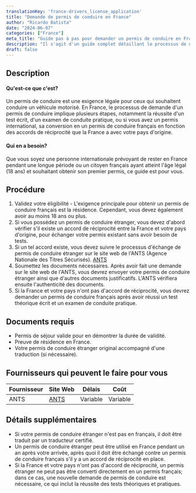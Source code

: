 ```yaml
---
translationKey: 'france-drivers_license_application'
title: "Demande de permis de conduire en France"
author: "Ricardo Batista"
date: "2024-06-07"
categories: ["France"]
meta_title: "Guide pas à pas pour demander un permis de conduire en France"
description: "Il s'agit d'un guide complet détaillant le processus de demande de permis de conduire en France."
draft: false
---
```


## Description
#### Qu'est-ce que c'est?
Un permis de conduire est une exigence légale pour ceux qui souhaitent conduire un véhicule motorisé. En France, le processus de demande d'un permis de conduire implique plusieurs étapes, notamment la réussite d'un test écrit, d'un examen de conduite pratique, ou si vous avez un permis international, sa conversion en un permis de conduire français en fonction des accords de réciprocité que la France a avec votre pays d'origine.

#### Qui en a besoin?
Que vous soyez une personne internationale prévoyant de rester en France pendant une longue période ou un citoyen français ayant atteint l'âge légal (18 ans) et souhaitant obtenir son premier permis, ce guide est pour vous.

## Procédure
1. Validez votre éligibilité - L'exigence principale pour obtenir un permis de conduire français est la résidence. Cependant, vous devez également avoir au moins 18 ans ou plus.
2. Si vous possédez un permis de conduire étranger, vous devez d'abord vérifier s'il existe un accord de réciprocité entre la France et votre pays d'origine, pour échanger votre permis existant sans avoir besoin de tests.
3. Si un tel accord existe, vous devez suivre le processus d'échange de permis de conduire étranger sur le site web de l'ANTS (Agence Nationale des Titres Sécurisés). [ANTS](https://permisdeconduire.ants.gouv.fr/)
4. Soumettez les documents nécessaires. Après avoir fait une demande sur le site web de l'ANTS, vous devrez envoyer votre permis de conduire étranger ainsi que d'autres documents justificatifs. L'ANTS vérifiera ensuite l'authenticité des documents.
5. Si la France et votre pays n'ont pas d'accord de réciprocité, vous devrez demander un permis de conduire français après avoir réussi un test théorique écrit et un examen de conduite pratique.

## Documents requis
- Permis de séjour valide pour en démontrer la durée de validité.
- Preuve de résidence en France.
- Votre permis de conduire étranger original accompagné d'une traduction (si nécessaire).

## Fournisseurs qui peuvent le faire pour vous

| Fournisseur        |     Site Web     |      Délais     |        Coût     |
| --------------- | --------------- |  :-------------: | :-------------: |
| ANTS      |  [ANTS](https://permisdeconduire.ants.gouv.fr/)       |      Variable      |        Variable       |

## Détails supplémentaires
- Si votre permis de conduire étranger n'est pas en français, il doit être traduit par un traducteur certifié.
- Un permis de conduire étranger peut être utilisé en France pendant un an après votre arrivée, après quoi il doit être échangé contre un permis de conduire français s'il y a un accord de réciprocité en place.
- Si la France et votre pays n'ont pas d'accord de réciprocité, un permis étranger ne peut pas être converti directement en un permis français; dans ce cas, une nouvelle demande de permis de conduire est nécessaire, ce qui inclut la réussite des tests théoriques et pratiques.